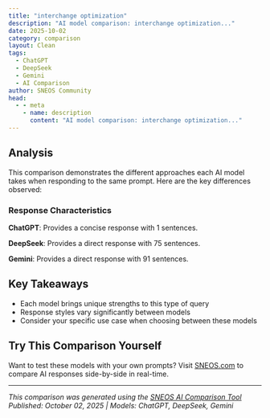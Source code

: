 ```yaml
---
title: "interchange optimization"
description: "AI model comparison: interchange optimization..."
date: 2025-10-02
category: comparison
layout: Clean
tags:
  - ChatGPT
  - DeepSeek
  - Gemini
  - AI Comparison
author: SNEOS Community
head:
  - - meta
    - name: description
      content: "AI model comparison: interchange optimization..."
---
```


<ChatComparison
  title="interchange optimization"
  prompt="interchange optimization"
  :responses='{
    "ChatGPT": "Interchange optimization refers to the process of improving the efficiency and effectiveness of interchange systems in transportation, logistics, or data exchange. This can encompass various domains, including road traffic management, public transportation systems, and intermodal freight transport.\n\nHere are some specific areas and strategies associated with interchange optimization:\n\n### 1. **Transportation and Traffic Interchanges:**\n   - **Traffic Flow Management:** Implementing smart traffic signals, synchronization, and adaptive traffic controls to optimize vehicle flow.\n   - **Design Improvements:** Redesigning interchanges (e.g., loops, ramps) to reduce congestion and improve safety.\n   - **Real-Time Monitoring:** Utilizing cameras and sensors to monitor traffic conditions and dynamically manage vehicle flow.\n   - **Public Transportation Integration:** Enhancing the connectivity of public transport services with road networks to provide flexible and efficient routes.\n\n### 2. **Logistics and Freight Interchange:**\n   - **Intermodal Transport Optimization:** Streamlining the transfer of goods between different modes of transportation (e.g., rail, road, sea) to minimize delays and costs.\n   - **Warehouse Location Optimization:** Strategically locating warehouses close to interchanges to reduce transportation times and costs.\n   - **Load Optimization:** Maximizing cargo space and ensuring efficient loading/unloading processes at interchanging points.\n\n### 3. **Data Interchange Optimization:**\n   - **API Integration:** Efficiently connecting different software systems to facilitate seamless data exchange.\n   - **Data Format Standardization:** Using common data formats (e.g., JSON, XML) to allow easier interchange of information between systems.\n   - **Compression Techniques:** Reducing data size for faster transmission across networks while maintaining data integrity.\n\n### 4. **Smart Technology Implementation:**\n   - **IoT and Sensor Networks:** Using Internet of Things (IoT) devices to gather data for better decision-making in real-time.\n   - **Machine Learning Algorithms:** Employing algorithms to predict and respond to traffic patterns for dynamic optimization.\n\n### 5. **Performance Metrics:**\n   - **Key Performance Indicators (KPIs):** Establishing metrics such as average wait time, throughput, and incident rates to evaluate the effectiveness of interchange optimization efforts.\n\n### Best Practices:\n- **Stakeholder Collaboration:** Engaging with transportation authorities, urban planners, and community stakeholders to gather input and ensure that the solutions meet the needs of all users.\n- **Sustainability Considerations:** Incorporating eco-friendly practices to reduce the environmental impact of transport interchanges.\n- **Pilot Programs and Testing:** Implementing small-scale testing of optimization strategies before full deployment to identify challenges and gauge effectiveness.\n\nBy implementing these strategies, organizations can improve the performance of interchanges, leading to reduced travel times, lower costs, and enhanced user satisfaction.",
    "DeepSeek": "Of course. \u0022Interchange optimization\u0022 is a powerful and intuitive strategy for solving complex problems by breaking them down into a sequence of simpler sub-problems.\n\nAt its core, **interchange optimization** is an iterative algorithm that starts with an initial feasible solution and progressively improves it by making small, local swaps or changes.\n\n### The Core Idea\n\nImagine you have a complex problem with many variables or components. It\u0027s too difficult to consider all possible combinations at once. The interchange strategy simplifies this by:\n\n1.  **Starting** with a complete, but perhaps sub-optimal, solution.\n2.  **Considering** a small, manageable subset of components (often just one or two).\n3.  **Temporarily removing** them from the current solution.\n4.  **Finding the best possible replacement** for them from a set of candidates.\n5.  **If the swap improves the solution**, making the change permanent.\n6.  **Repeating** this process for different subsets until no further improvements can be made.\n\nThe process is called \u0022interchange\u0022 because you are interchanging elements from *inside* your current solution with elements from *outside* it.\n\n---\n\n### The General Algorithm\n\nHere is a step-by-step breakdown:\n\n1.  **Initialization:** Generate a starting feasible solution, \\( S \\). This could be random, a greedy solution, or any other heuristic.\n2.  **Iteration:**\n    *   Select a small subset of elements \\( R \\) (the \u0022remove set\u0022) from the current solution \\( S \\).\n    *   Consider a candidate set \\( C \\) of elements that are not in \\( S \\) (or that could be re-inserted).\n    *   Find the best possible element (or set of elements) \\( A \\) from \\( C \\) to *add* to \\( S \\setminus R \\) (the solution without the removed elements), such that the new solution \\( S\u0027 = (S \\setminus R) \\cup A \\) is feasible and improves the objective function.\n    *   **If** such an improving swap is found, update the solution: \\( S = S\u0027 \\).\n3.  **Termination:** Repeat Step 2 until a stopping condition is met (e.g., no improving swap can be found for any possible \\( R \\), or a maximum number of iterations is reached).\n\n---\n\n### Key Variants\n\nThe general framework is very flexible. The most common variants are defined by the size of the subset \\( R \\) being swapped.\n\n#### 1. 1-1 Interchange (or Vertex Substitution)\nThis is the simplest and most common form.\n*   **Action:** Remove one element from the solution and replace it with one element from outside.\n*   **Example (Facility Location):** You have a set of 10 store locations. You try closing one store and opening one from a list of potential new locations, checking if this reduces total cost.\n\n#### 2. 1-0 / 0-1 Interchange (Add/Drop)\nThis is a special case used when the solution size can change.\n*   **1-0 (Drop):** Remove one element from the solution without adding a new one.\n*   **0-1 (Add):** Add one new element to the solution without removing any.\n*   **Example (Feature Selection):** You have a model with 20 features. A 1-0 interchange tries removing one feature to see if model performance improves (simplifying the model). A 0-1 interchange tries adding a new feature to see if it boosts performance.\n\n#### 3. k-1, 1-k, and k-k Interchange\nThese are more powerful but computationally more expensive.\n*   **Action:** Swap \\( k \\) elements in the solution with \\( k \\) (or 1) elements from outside.\n*   **Example (VLSI Chip Layout):** Swap the positions of two components on a chip to see if it reduces the total wire length.\n\n---\n\n### A Concrete Example: The k-Center Problem\n\n**Problem:** Place \\( k \\) facilities on a map so that the maximum distance from any customer to their nearest facility is minimized.\n\n**Using 1-1 Interchange (A Classic Heuristic):**\n\n1.  **Initialization:** Randomly select \\( k \\) locations to be your initial facilities, \\( S \\).\n2.  **Iteration:**\n    *   For each facility \\( s \\) in your current solution \\( S \\):\n        *   Temporarily remove it. Your solution is now \\( S \\setminus \\{s\\} \\).\n        *   For each *non-facility* location \\( c \\) not in \\( S \\):\n            *   Tentatively add \\( c \\) to create a new solution \\( S\u0027 = (S \\setminus \\{s\\}) \\cup \\{c\\} \\).\n            *   Calculate the new maximum distance (the \u0022cost\u0022) for \\( S\u0027 \\).\n        *   Find the candidate \\( c^* \\) that results in the *lowest* cost.\n    *   If the best cost found from all these swaps is lower than the cost of the current solution \\( S \\), then permanently swap \\( s \\) and \\( c^* \\).\n3.  **Termination:** Repeat until a full pass through all facilities \\( s \\) results in no improvements.\n\nThis simple heuristic is often very effective for this NP-hard problem.\n\n---\n\n### Advantages and Disadvantages\n\n| Advantages | Disadvantages |\n| :--- | :--- |\n| **Conceptually Simple:** Easy to understand and implement. | **Local Optima:** The algorithm can get stuck in a local optimum, unable to find the global best solution. |\n| **Flexible:** Can be adapted to a wide variety of problems. | **Sensitive to Initial Solution:** A bad starting point can lead to a poor final solution. |\n| **Efficient:** Makes small, incremental changes, which are often fast to evaluate. | **Choice of k:** For k-interchange, a larger k is more powerful but much slower. |\n| **Anytime Algorithm:** You can stop it at any time and have a feasible solution. | **Convergence can be slow.** It may take many iterations to reach a local optimum. |\n\n### Relationship to Other Algorithms\n\nInterchange optimization is a fundamental concept that underlies or is related to many other well-known algorithms:\n\n*   **Local Search:** Interchange is a specific type of local search where the \u0022neighborhood\u0022 of a solution is defined by swapping elements.\n*   **Hill Climbing:** It\u0027s essentially a form of hill climbing with a swap-based neighborhood structure.\n*   **Genetic Algorithms:** The \u0022crossover\u0022 operator in genetic algorithms can be viewed as a large-scale, randomized interchange between two parent solutions.\n*   **Lin-Kernighan Heuristic (for TSP):** A famous and highly effective algorithm for the Traveling Salesperson Problem that is based on complex, variable-depth interchanges of edges.\n\nIn summary, **interchange optimization is a versatile \u0022workhorse\u0022 heuristic for combinatorial optimization problems**, providing a straightforward way to iteratively improve a solution when an exact optimal solution is computationally infeasible to find.",
    "Gemini": "Okay, let\u0027s dive into interchange optimization. This is a crucial aspect of payment processing, especially for businesses accepting credit and debit card payments. Understanding and optimizing interchange fees can significantly reduce your processing costs.\n\n**What is Interchange?**\n\nInterchange is a fee charged by the card-issuing bank (e.g., Bank of America, Chase) to the acquiring bank (your payment processor) for each credit or debit card transaction. The acquiring bank then passes this fee (plus a markup) to the merchant.  Think of it as a wholesale cost that payment processors pass on.\n\n**Why is Interchange Important?**\n\n*   **Significant Cost:** Interchange fees typically make up the largest portion of your credit card processing costs.\n*   **Complex Structure:** Interchange rates are complex and vary depending on many factors.\n*   **Optimization Opportunity:** Understanding these factors and optimizing your processes can lead to substantial savings.\n\n**Factors Affecting Interchange Rates:**\n\nA *huge* range of factors determine the specific interchange rate applied to a transaction. Here are some of the most important:\n\n*   **Card Type:**\n    *   **Card Brand:** Visa, Mastercard, Discover, American Express. Each brand has its own interchange tables.\n    *   **Card Level:** Rewards cards (e.g., premium travel cards) generally have higher interchange fees than standard cards. Business cards often have higher fees than consumer cards.\n    *   **Debit vs. Credit:** Debit cards typically have lower interchange rates, especially if they are PIN-based transactions.\n*   **Merchant Category Code (MCC):** The type of business you operate (e.g., restaurant, retail store, online store) affects the rates.\n*   **Transaction Method:**\n    *   **Card Present (Swiped/Dipped/Tapped):** Generally, the lowest rates.\n    *   **Card Not Present (Keyed Entry/Online):** Higher rates due to increased risk of fraud.\n    *   **Recurring Payments:** May have different rates.\n*   **Transaction Size:**  Rates can vary based on the transaction amount.\n*   **Settlement Time:** How quickly you settle (deposit) the transaction after authorization.  Delayed settlement can result in downgrade fees.\n*   **Authorization Data:** Providing complete and accurate transaction data during authorization is critical. Missing or incorrect data can lead to downgrades.\n*   **AVS (Address Verification Service) and CVV Verification:** Using these security measures, especially for card-not-present transactions, can help qualify for lower rates.\n*   **Compliance:** Adhering to PCI DSS (Payment Card Industry Data Security Standard) is essential. Non-compliance can lead to higher fees.\n*   **Cardholder Authentication:** Using technologies like 3D Secure (Verified by Visa, Mastercard SecureCode) for online transactions can reduce fraud and improve interchange rates.\n\n**Interchange Optimization Strategies:**\n\nHere\u0027s a breakdown of how to optimize your interchange fees:\n\n1.  **Understand Your Current Rates:**\n\n    *   **Analyze your statements:** Carefully review your payment processing statements. Look for the different interchange categories and the corresponding fees you\u0027re paying.\n    *   **Request a detailed breakdown:** Ask your payment processor for a detailed interchange breakdown. They should be able to provide you with a report showing the interchange rates you\u0027re being charged for each transaction type.\n\n2.  **Optimize Transaction Processing:**\n\n    *   **Swipe/Dip/Tap Whenever Possible:** Encourage customers to use their cards in person whenever possible to qualify for the lowest rates.\n    *   **Use AVS and CVV:** For card-not-present transactions, always use AVS and CVV verification.  Ensure you\u0027re properly capturing and submitting this data.\n    *   **Settle Transactions Quickly:** Settle your transactions daily, preferably within 24-48 hours of authorization. Avoid delays in settlement.\n    *   **Provide Complete and Accurate Data:** Ensure that all required transaction data is submitted during authorization. This includes the correct amount, currency, and any other required fields.\n    *   **Address Verification:** Implement a robust Address Verification System (AVS) to match the cardholder\u0027s billing address with the address on file with the issuing bank.\n    *   **CVV2 Verification:** Always require and verify the CVV2 code (the 3- or 4-digit security code on the back of the card).\n\n3.  **Implement Security Measures:**\n\n    *   **PCI DSS Compliance:** Ensure you are fully PCI DSS compliant. This demonstrates your commitment to security and can help you avoid non-compliance fees.\n    *   **3D Secure (for Online Transactions):** Implement 3D Secure technologies like Verified by Visa and Mastercard SecureCode to add an extra layer of authentication for online transactions.\n    *   **Fraud Prevention Tools:** Use fraud prevention tools to identify and prevent fraudulent transactions.\n\n4.  **Negotiate with Your Payment Processor:**\n\n    *   **Negotiate Pricing:** Once you understand your current rates, negotiate with your payment processor for better pricing. Be prepared to show them your transaction history and demonstrate that you are implementing best practices for interchange optimization.\n    *   **Consider Interchange-Plus Pricing:** Interchange-plus pricing is often more transparent than tiered pricing. With interchange-plus, you pay the actual interchange fee plus a fixed markup to your processor. This allows you to see exactly what you\u0027re paying for each transaction.\n    *   **Shop Around:** Don\u0027t be afraid to shop around and compare pricing from different payment processors.\n\n5.  **Consider Card Acceptance Strategies:**\n\n    *   **Encourage Debit Card Use:** Offer incentives for customers to use debit cards, which typically have lower interchange rates.  Consider offering discounts for debit card payments.\n    *   **Surcharging (where allowed):**  In some jurisdictions, you may be able to surcharge customers for using credit cards. However, be sure to comply with all applicable laws and regulations. (Many states and card networks have rules about this).\n    *   **Cash Discounts:** Offer a discount for customers who pay with cash.  This can incentivize cash payments and reduce your credit card processing fees.\n\n6.  **Monitor and Analyze:**\n\n    *   **Regularly Review Statements:** Continuously monitor your payment processing statements to identify any potential issues or areas for improvement.\n    *   **Track Downgrades:** Pay close attention to transactions that are being downgraded to higher interchange rates. Identify the reasons for the downgrades and take corrective action.\n\n**Common Interchange Downgrades (and how to avoid them):**\n\n*   **Downgrade:** Data Rate I or EIRF\n    *   **Reason:** Missing or invalid address or CVV information.\n    *   **Solution:** Always collect and submit AVS and CVV data for card-not-present transactions.  Ensure the data is accurate.\n*   **Downgrade:** Standard Interchange Rate\n    *   **Reason:** Delayed settlement.\n    *   **Solution:** Settle transactions daily, preferably within 24-48 hours.\n*   **Downgrade:** Non-Qualified\n    *   **Reason:** Card not present, keyed entry, or other high-risk factors.\n    *   **Solution:** Encourage card-present transactions. Use 3D Secure for online transactions.\n\n**Key Takeaways:**\n\n*   **Knowledge is Power:** The more you understand about interchange, the better equipped you\u0027ll be to optimize your costs.\n*   **Best Practices are Essential:** Implementing best practices for transaction processing and security is critical for qualifying for the lowest interchange rates.\n*   **Negotiation is Important:** Don\u0027t be afraid to negotiate with your payment processor.\n*   **Continuous Monitoring is Key:** Regularly monitor your statements and track downgrades to identify and address any potential issues.\n\nBy implementing these strategies, you can significantly reduce your interchange fees and improve your bottom line. Good luck! Let me know if you have any more specific questions.\n"
  }'
  published-date="11:57"
/>

## Analysis

This comparison demonstrates the different approaches each AI model takes when responding to the same prompt. Here are the key differences observed:

### Response Characteristics

**ChatGPT**: Provides a concise response with 1 sentences. 

**DeepSeek**: Provides a direct response with 75 sentences. 

**Gemini**: Provides a direct response with 91 sentences. 

## Key Takeaways

- Each model brings unique strengths to this type of query
- Response styles vary significantly between models
- Consider your specific use case when choosing between these models

## Try This Comparison Yourself

Want to test these models with your own prompts? Visit [SNEOS.com](https://sneos.com) to compare AI responses side-by-side in real-time.

---

*This comparison was generated using the [SNEOS AI Comparison Tool](https://sneos.com)*
*Published: October 02, 2025 | Models: ChatGPT, DeepSeek, Gemini*
